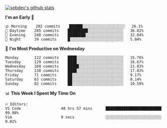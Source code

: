 [![sebdev's github stats](https://github-readme-stats.vercel.app/api?username=sebdeveloper6952&theme=vue-dark)](https://github.com/anuraghazra/github-readme-stats)
<!--START_SECTION:waka-->
**I'm an Early 🐤** 

```text
🌞 Morning    202 commits    ██████░░░░░░░░░░░░░░░░░░░   26.1% 
🌆 Daytime    285 commits    █████████░░░░░░░░░░░░░░░░   36.82% 
🌃 Evening    248 commits    ████████░░░░░░░░░░░░░░░░░   32.04% 
🌙 Night      39 commits     █░░░░░░░░░░░░░░░░░░░░░░░░   5.04%

```
📅 **I'm Most Productive on Wednesday** 

```text
Monday       122 commits    ████░░░░░░░░░░░░░░░░░░░░░   15.76% 
Tuesday      129 commits    ████░░░░░░░░░░░░░░░░░░░░░   16.67% 
Wednesday    169 commits    █████░░░░░░░░░░░░░░░░░░░░   21.83% 
Thursday     138 commits    ████░░░░░░░░░░░░░░░░░░░░░   17.83% 
Friday       71 commits     ██░░░░░░░░░░░░░░░░░░░░░░░   9.17% 
Saturday     63 commits     ██░░░░░░░░░░░░░░░░░░░░░░░   8.14% 
Sunday       82 commits     ██░░░░░░░░░░░░░░░░░░░░░░░   10.59%

```


📊 **This Week I Spent My Time On** 

```text
🔥 Editors: 
VS Code                  48 hrs 57 mins      █████████████████████████   99.98% 
Vim                      0 secs              ░░░░░░░░░░░░░░░░░░░░░░░░░   0.02%

```


<!--END_SECTION:waka-->
